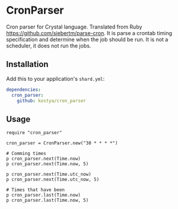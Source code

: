 # CronParser

Cron parser for Crystal language. Translated from Ruby https://github.com/siebertm/parse-cron. It is parse a crontab timing specification and determine when the job should be run. It is not a scheduler, it does not run the jobs.

## Installation


Add this to your application's `shard.yml`:

```yaml
dependencies:
  cron_parser:
    github: kostya/cron_parser
```


## Usage


```crystal
require "cron_parser"

cron_parser = CronParser.new("30 * * * *")

# Comming times
p cron_parser.next(Time.now)
p cron_parser.next(Time.now, 5)

p cron_parser.next(Time.utc_now)
p cron_parser.next(Time.utc_now, 5)

# Times that have been
p cron_parser.last(Time.now)
p cron_parser.last(Time.now, 5)
```

